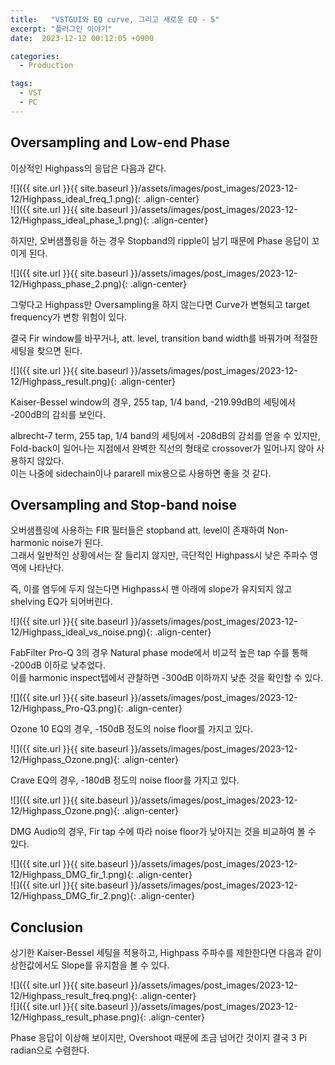 ```yaml
---
title:   "VSTGUI와 EQ curve, 그리고 새로운 EQ - 5"
excerpt: "플러그인 이야기"
date:  2023-12-12 00:12:05 +0900

categories:
  - Production

tags:
  - VST
  - PC
---
```


## Oversampling and Low-end Phase  

이상적인 Highpass의 응답은 다음과 같다.  

![]({{ site.url }}{{ site.baseurl }}/assets/images/post_images/2023-12-12/Highpass_ideal_freq_1.png){: .align-center}  
![]({{ site.url }}{{ site.baseurl }}/assets/images/post_images/2023-12-12/Highpass_ideal_phase_1.png){: .align-center}  

하지만, 오버샘플링을 하는 경우 Stopband의 ripple이 남기 때문에 Phase 응답이 꼬이게 된다.  

![]({{ site.url }}{{ site.baseurl }}/assets/images/post_images/2023-12-12/Highpass_phase_2.png){: .align-center}  

그렇다고 Highpass만 Oversampling을 하지 않는다면 Curve가 변형되고 target frequency가 변항 위험이 있다.  

결국 Fir window를 바꾸거나, att. level, transition band width를 바꿔가며 적절한 세팅을 찾으면 된다.  

![]({{ site.url }}{{ site.baseurl }}/assets/images/post_images/2023-12-12/Highpass_result.png){: .align-center}  

Kaiser-Bessel window의 경우, 255 tap, 1/4 band, -219.99dB의 세팅에서 -200dB의 감쇠를 보인다.  

albrecht-7 term, 255 tap, 1/4 band의 세팅에서 -208dB의 감쇠를 얻을 수 있지만, Fold-back이 일어나는 지점에서 완벽한 직선의 형태로 crossover가 일어나지 않아 사용하지 않았다.  
이는 나중에 sidechain이나 pararell mix용으로 사용하면 좋을 것 같다.  

## Oversampling and Stop-band noise  

오버샘플링에 사용하는 FIR 필터들은 stopband att. level이 존재하여 Non-harmonic noise가 된다.  
그래서 일반적인 상황에서는 잘 들리지 않지만, 극단적인 Highpass시 낮은 주파수 영역에 나타난다.  

즉, 이를 염두에 두지 않는다면 Highpass시 맨 아래에 slope가 유지되지 않고 shelving EQ가 되어버린다.  

![]({{ site.url }}{{ site.baseurl }}/assets/images/post_images/2023-12-12/Highpass_ideal_vs_noise.png){: .align-center}  

FabFilter Pro-Q 3의 경우 Natural phase mode에서 비교적 높은 tap 수를 통해 -200dB 이하로 낮추었다.  
이를 harmonic inspect탭에서 관찰하면 -300dB 이하까지 낮춘 것을 확인할 수 있다.  

![]({{ site.url }}{{ site.baseurl }}/assets/images/post_images/2023-12-12/Highpass_Pro-Q3.png){: .align-center}  

Ozone 10 EQ의 경우, -150dB 정도의 noise floor를 가지고 있다.  

![]({{ site.url }}{{ site.baseurl }}/assets/images/post_images/2023-12-12/Highpass_Ozone.png){: .align-center}  

Crave EQ의 경우, -180dB 정도의 noise floor를 가지고 있다.  

![]({{ site.url }}{{ site.baseurl }}/assets/images/post_images/2023-12-12/Highpass_Ozone.png){: .align-center}  

DMG Audio의 경우, Fir tap 수에 따라 noise floor가 낮아지는 것을 비교하여 볼 수 있다.  

![]({{ site.url }}{{ site.baseurl }}/assets/images/post_images/2023-12-12/Highpass_DMG_fir_1.png){: .align-center}  
![]({{ site.url }}{{ site.baseurl }}/assets/images/post_images/2023-12-12/Highpass_DMG_fir_2.png){: .align-center}  

## Conclusion  

상기한 Kaiser-Bessel 세팅을 적용하고, Highpass 주파수를 제한한다면 다음과 같이 상한값에서도 Slope를 유지함을 볼 수 있다.  

![]({{ site.url }}{{ site.baseurl }}/assets/images/post_images/2023-12-12/Highpass_result_freq.png){: .align-center}  
![]({{ site.url }}{{ site.baseurl }}/assets/images/post_images/2023-12-12/Highpass_result_phase.png){: .align-center}  

Phase 응답이 이상해 보이지만, Overshoot 때문에 조금 넘어간 것이지 결국 3 Pi radian으로 수렴한다.  
